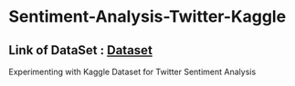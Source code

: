 # Sentiment-Analysis-Twitter-Kaggle
## Link of DataSet : <a href ="https://www.kaggle.com/kazanova/sentiment140">Dataset</a>
Experimenting with Kaggle Dataset for Twitter Sentiment Analysis
